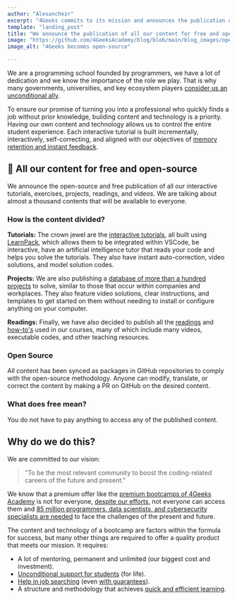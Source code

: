 ```yaml
---
author: "Alesanchezr"
excerpt: "4Geeks commits to its mission and announces the publication of all its content for free and open source"
template: "landing_post"
title: "We announce the publication of all our content for free and open source"
image: "https://github.com/4GeeksAcademy/blog/blob/main/blog_images/open-source.png?raw=true"
image_alt: "4Geeks becomes open-source"

---
```


We are a programming school founded by programmers, we have a lot of dedication and we know the importance of the role we play. That is why many governments, universities, and key ecosystem players [consider us an unconditional ally](https://4geeksacademy.com/es/alianzas).

To ensure our promise of turning you into a professional who quickly finds a job without prior knowledge, building content and technology is a priority. Having our own content and technology allows us to control the entire student experience. Each interactive tutorial is built incrementally, interactively, self-correcting, and aligned with our objectives of [memory retention and instant feedback](https://4geeks.com/es/mastering-technical-knowledge).

## 🚨 All our content for free and open-source

We announce the open-source and free publication of all our interactive tutorials, exercises, projects, readings, and videos. We are talking about almost a thousand contents that will be available to everyone.

### How is the content divided?

**Tutorials:** The crown jewel are the [interactive tutorials](https://4geeks.com/es/interactive-exercises), all built using [LearnPack](https://4geeks.com/learnpack), which allows them to be integrated within VSCode, be interactive, have an artificial intelligence tutor that reads your code and helps you solve the tutorials. They also have instant auto-correction, video solutions, and model solution codes.

**Projects:** We are also publishing a [database of more than a hundred projects](https://4geeks.com/interactive-coding-tutorials) to solve, similar to those that occur within companies and workplaces. They also feature video solutions, clear instructions, and templates to get started on them without needing to install or configure anything on your computer.

**Readings:** Finally, we have also decided to publish all the [readings](https://4geeks.com/es/lessons) and [how-to's](https://4geeks.com/es/how-to) used in our courses, many of which include many videos, executable codes, and other teaching resources.

### Open Source

All content has been synced as packages in GitHub repositories to comply with the open-source methodology. Anyone can modify, translate, or correct the content by making a PR on GitHub on the desired content.

### What does free mean?

You do not have to pay anything to access any of the published content.

## Why do we do this?

We are committed to our vision:

> "To be the most relevant community to boost the coding-related careers of the future and present."

We know that a premium offer like the [premium bootcamps of 4Geeks Academy](https://4geeksacademy.com/us/programs) is not for everyone, [despite our efforts](https://4geeksacademy.com/es/20-millones), not everyone can access them and [85 million programmers, data scientists, and cybersecurity specialists are needed](https://www.kornferry.com/insights/this-week-in-leadership/talent-crunch-future-of-work) to face the challenges of the present and future.

The content and technology of a bootcamp are factors within the formula for success, but many other things are required to offer a quality product that meets our mission. It requires:

- A lot of mentoring, permanent and unlimited (our biggest cost and investment).
- [Unconditional support for students](https://4geeksacademy.com/es/geekpal) (for life).
- [Help in job searching](https://4geeksacademy.com/es/geekforce) (even [with guarantees](https://4geeksacademy.com/es/trabajo-garantizado)).
- A structure and methodology that achieves [quick and efficient learning](https://4geeks.com/mastering-technical-knowledge).
